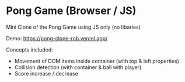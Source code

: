 # Pong Game (Browser / JS)

Mini Clone of the Pong Game using JS only (no libaries)

Demo: https://pong-clone-rob.vercel.app/

Concepts included:
- Movement of DOM items inside container (with top & left properties)
- Collision detection (with container & ball with player)
- Score increase / decrease
